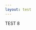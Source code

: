 ```yaml
---
layout: test
---
```


<div id="exvisualization"></div>
<!--<div id="loading">loading...</div>-->

TEST 8
